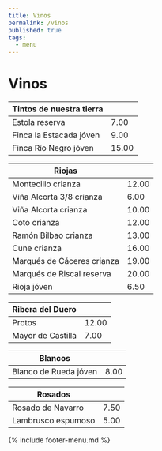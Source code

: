 ```yaml
---
title: Vinos
permalink: /vinos
published: true
tags:
  - menu
---
```


# Vinos

|Tintos de nuestra tierra|   |
|---|---|
|Estola reserva|7.00|
|Finca la Estacada jóven|9.00|
|Finca Río Negro jóven|15.00|

|Riojas|   |
|---|---|
|Montecillo crianza|12.00|
|Viña Alcorta 3/8 crianza|6.00|
|Viña Alcorta crianza|10.00|
|Coto crianza|12.00|
|Ramón Bilbao crianza|13.00|
|Cune crianza|16.00|
|Marqués de Cáceres crianza|19.00|
|Marqués de Riscal reserva|20.00|
|Rioja jóven|6.50|

|Ribera del Duero|   |
|---|---|
|Protos|12.00|
|Mayor de Castilla|7.00|

|Blancos|   |
|---|---|
|Blanco de Rueda jóven|8.00|

|Rosados|   |
|---|---|
|Rosado de Navarro|7.50|
|Lambrusco espumoso|5.00|

{% include footer-menu.md %}